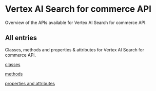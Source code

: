[
This is a templated file. Adding content to this file may result in it being
reverted. Instead, if you want to place additional content, create an
"overview_content.md" file in `docs/` directory. The Sphinx tool will
pick up on the content and merge the content.
]: #

# Vertex AI Search for commerce API

Overview of the APIs available for Vertex AI Search for commerce API.

## All entries

Classes, methods and properties & attributes for
Vertex AI Search for commerce API.

[classes](https://cloud.google.com/python/docs/reference/retail/latest/summary_class.html)

[methods](https://cloud.google.com/python/docs/reference/retail/latest/summary_method.html)

[properties and
attributes](https://cloud.google.com/python/docs/reference/retail/latest/summary_property.html)
